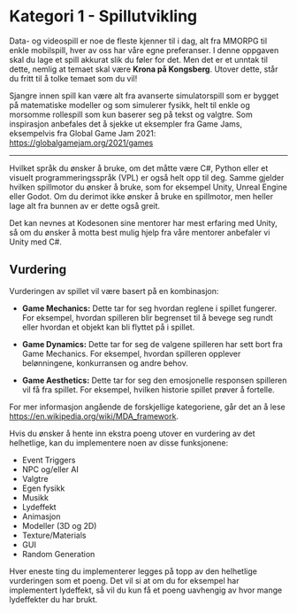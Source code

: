 # Kategori 1 - Spillutvikling
Data- og videospill er noe de fleste kjenner til i dag, alt fra MMORPG til enkle mobilspill, hver av oss har våre egne preferanser. I denne oppgaven skal du lage et spill akkurat slik du føler for det. Men det er et unntak til dette, nemlig at temaet skal være **Krona på Kongsberg**. Utover dette, står du fritt til å tolke temaet som du vil! 

Sjangre innen spill kan være alt fra avanserte simulatorspill som er bygget på matematiske modeller og som simulerer fysikk, helt til enkle og morsomme rollespill som kun baserer seg på tekst og valgtre. Som inspirasjon anbefales det å sjekke ut eksempler fra Game Jams, eksempelvis fra Global Game Jam 2021: https://globalgamejam.org/2021/games

___

Hvilket språk du ønsker å bruke, om det måtte være C#, Python eller et visuelt programmeringsspråk (VPL) er også helt opp til deg. Samme gjelder hvilken spillmotor du ønsker å bruke, som for eksempel Unity, Unreal Engine eller Godot. Om du derimot ikke ønsker å bruke en spillmotor, men heller lage alt fra bunnen av er dette også greit.

Det kan nevnes at Kodesonen sine mentorer har mest erfaring med Unity, så om du ønsker å motta best mulig hjelp fra våre mentorer anbefaler vi Unity med C#.

## Vurdering

Vurderingen av spillet vil være basert på en kombinasjon:
- **Game Mechanics:**
  Dette tar for seg hvordan reglene i spillet fungerer. For eksempel, hvordan spilleren blir begrenset til å bevege seg rundt eller hvordan et objekt kan bli flyttet på i spillet.

- **Game Dynamics:**
  Dette tar for seg de valgene spilleren har sett bort fra Game Mechanics. For eksempel, hvordan spilleren opplever belønningene, konkurransen og andre behov.

- **Game Aesthetics:**
  Dette tar for seg den emosjonelle responsen spilleren vil få fra spillet. For eksempel, hvilken historie spillet prøver å fortelle.

For mer informasjon angående de forskjellige kategoriene, går det an å lese https://en.wikipedia.org/wiki/MDA_framework.

Hvis du ønsker å hente inn ekstra poeng utover en vurdering av det helhetlige, kan du implementere noen av disse funksjonene:

- Event Triggers
- NPC og/eller AI
- Valgtre
- Egen fysikk
- Musikk
- Lydeffekt
- Animasjon
- Modeller (3D og 2D)
- Texture/Materials
- GUI
- Random Generation

Hver eneste ting du implementerer legges på topp av den helhetlige vurderingen som et poeng. Det vil si at om du for eksempel har implementert lydeffekt, så vil du kun få et poeng uavhengig av hvor mange lydeffekter du har brukt. 
